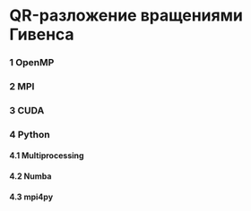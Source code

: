 # QR-разложение вращениями Гивенса

### 1  OpenMP
### 2  MPI
### 3  CUDA
### 4  Python
#### 4.1  Multiprocessing
#### 4.2  Numba
#### 4.3  mpi4py
